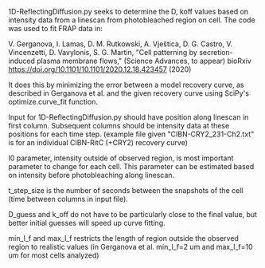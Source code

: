 1D-ReflectingDiffusion.py seeks to determine the D, koff values based on intensity data from a linescan
from photobleached region on cell. The code was used to fit FRAP data in:

V. Gerganova, I. Lamas, D. M. Rutkowski, A. Vještica, D. G. Castro, V. Vincenzetti, D. Vavylonis, S. G. Martin, "Cell patterning by secretion-induced plasma membrane flows," (Science Advances, to appear) bioRxiv https://doi.org/10.1101/10.1101/2020.12.18.423457 (2020)

It does this by minimizing the error between a model recovery curve, 
as described in Gerganova et al. and the given recovery curve using SciPy's optimize.curve_fit function.

Input for 1D-ReflectingDiffusion.py should have position along linescan in first column.
Subsequent columns should be intensity data at these positions for each time step.
(example file given "CIBN-CRY2_231-Ch2.txt" is for an individual CIBN-RitC (+CRY2) recovery curve)

I0 parameter, intensity outside of observed region, is most important parameter to change for each cell.
This parameter can be estimated based on intensity before photobleaching along linescan.

t_step_size is the number of seconds between the snapshots of the cell (time between columns in input file).

D_guess and k_off do not have to be particularly close to the final value, but better initial guesses will
speed up curve fitting.

min_l_f and max_l_f restricts the length of region outside the observed region to realistic values 
(in Gerganova et al. min_l_f=2 um and max_l_f=10 um for most cells analyzed)
